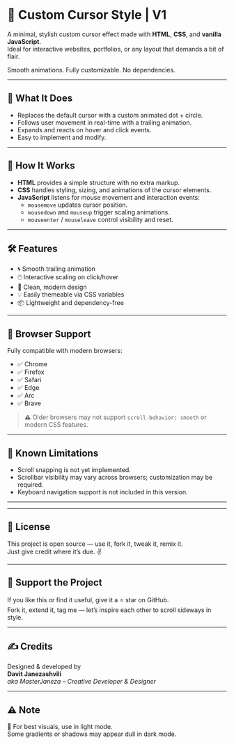 # 🎯 Custom Cursor Style | V1

A minimal, stylish custom cursor effect made with **HTML**, **CSS**, and **vanilla JavaScript**.  
Ideal for interactive websites, portfolios, or any layout that demands a bit of flair.

Smooth animations. Fully customizable. No dependencies.

---

## 🚀 What It Does

- Replaces the default cursor with a custom animated dot + circle.
- Follows user movement in real-time with a trailing animation.
- Expands and reacts on hover and click events.
- Easy to implement and modify.

---

## 🧠 How It Works

- **HTML** provides a simple structure with no extra markup.
- **CSS** handles styling, sizing, and animations of the cursor elements.
- **JavaScript** listens for mouse movement and interaction events:
  - `mousemove` updates cursor position.
  - `mousedown` and `mouseup` trigger scaling animations.
  - `mouseenter` / `mouseleave` control visibility and reset.

---

## 🛠️ Features

- 🌀 Smooth trailing animation
- 🖱️ Interactive scaling on click/hover
- 🎨 Clean, modern design
- 💡 Easily themeable via CSS variables
- 📦 Lightweight and dependency-free

---

## 🧪 Browser Support

Fully compatible with modern browsers:

- ✅ Chrome  
- ✅ Firefox  
- ✅ Safari  
- ✅ Edge  
- ✅ Arc  
- ✅ Brave

> ⚠️ Older browsers may not support `scroll-behavior: smooth` or modern CSS features.

---

## 📌 Known Limitations

- Scroll snapping is not yet implemented.
- Scrollbar visibility may vary across browsers; customization may be required.
- Keyboard navigation support is not included in this version.

--- 

---

## 🧪 License

This project is open source — use it, fork it, tweak it, remix it.  
Just give credit where it’s due. ✌️

---

## 🌟 Support the Project

If you like this or find it useful, give it a ⭐ star on GitHub.  
Fork it, extend it, tag me — let’s inspire each other to scroll sideways in style.

---

## ✍️ Credits

Designed & developed by  
**Davit Janezashvili**  
_aka MasterJaneza – Creative Developer & Designer_

---

## ⚠️ Note

📱 For best visuals, use in light mode.  
Some gradients or shadows may appear dull in dark mode.
